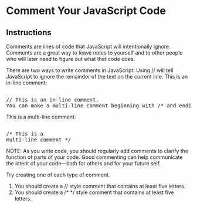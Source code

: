 # Comment Your JavaScript Code
## **Instructions**

Comments are lines of code that JavaScript will intentionally ignore. Comments are a great way to leave notes to yourself and to other people who will later need to figure out what that code does.

There are two ways to write comments in JavaScript:
Using // will tell JavaScript to ignore the remainder of the text on the current line. This is an in-line comment:

<pre> 
// This is an in-line comment.
You can make a multi-line comment beginning with /* and ending with */.</pre>

This is a multi-line comment:

<pre> 
/* This is a
multi-line comment */</pre>

NOTE: As you write code, you should regularly add comments to clarify the function of parts of your code. Good commenting can help communicate the intent of your code—both for others and for your future self.

Try creating one of each type of comment.

1. You should create a // style comment that contains at least five letters.
2. You should create a /* */ style comment that contains at least five letters.
